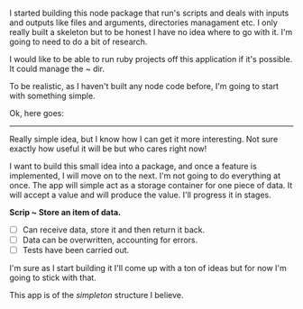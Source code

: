 I started building this node package that run's scripts and deals with inputs and outputs like files and arguments, directories managament etc. I only really built a skeleton but to be honest I have no idea where to go with it. I'm going to need to do a bit of research.

I would like to be able to run ruby projects off this application if it's possible. It could manage the ~ dir.

To be realistic, as I haven't built any node code before, I'm going to start with something simple.

Ok, here goes:

---

Really simple idea, but I know how I can get it more interesting. Not sure exactly how useful it will be but who cares right now!

I want to build this small idea into a package, and once a feature is implemented, I will move on to the next. I'm not going to do everything at once. The app will simple act as a storage container for one piece of data. It will accept a value and will produce the value. I'll progress it in stages.

**Scrip ~ Store an item of data.**

* [ ] Can receive data, store it and then return it back.
* [ ] Data can be overwritten, accounting for errors.
* [ ] Tests have been carried out.

I'm sure as I start building it I'll come up with a ton of ideas but for now I'm going to stick with that.

This app is of the _simpleton_ structure I believe.

